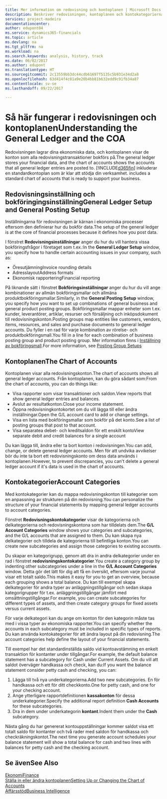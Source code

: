 ```yaml
---
title: Mer information om redovisning och kontoplanen | Microsoft Docs
description: Beskriver redovisningen, kontoplanen och kontokategorierna.
services: project-madeira
documentationcenter: 
author: edupont04
ms.service: dynamics365-financials
ms.topic: article
ms.devlang: na
ms.tgt_pltfrm: na
ms.workload: na
ms.search.keywords: analysis, history, track
ms.date: 06/02/2017
ms.author: edupont
ms.translationtype: HT
ms.sourcegitcommit: 2c13559bb3dc44cdb61697f5135c5b931e34d2a8
ms.openlocfilehash: 63d414f4c81a9e20b4bb81b632edd9c91fb34a87
ms.contentlocale: sv-se
ms.lasthandoff: 09/22/2017

---
```

# <a name="understanding-the-general-ledger-and-the-coa"></a><span data-ttu-id="28001-103">Så här fungerar i redovisningen och kontoplanen</span><span class="sxs-lookup"><span data-stu-id="28001-103">Understanding the General Ledger and the COA</span></span>
<span data-ttu-id="28001-104">Redovisningen lagrar dina ekonomiska data, och kontoplanen visar de konton som alla redovisningstransaktioner bokförs på.</span><span class="sxs-lookup"><span data-stu-id="28001-104">The general ledger stores your financial data, and the chart of accounts shows the accounts that all general ledger entries are posted to.</span></span> [!INCLUDE[d365fin](includes/d365fin_md.md)]<span data-ttu-id="28001-105"> inkluderar en standardkontoplan som är klar att stödja din verksamhet.</span><span class="sxs-lookup"><span data-stu-id="28001-105"> includes a standard chart of accounts that is ready to support your business.</span></span>

## <a name="general-ledger-setup-and-general-posting-setup"></a><span data-ttu-id="28001-106">Redovisningsinställning och bokföringingsinställning</span><span class="sxs-lookup"><span data-stu-id="28001-106">General Ledger Setup and General Posting Setup</span></span>
<span data-ttu-id="28001-107">Inställningarna för redovisningen är kärnan i ekonomiska processer eftersom den definierar hur du bokför data.</span><span class="sxs-lookup"><span data-stu-id="28001-107">The setup of the general ledger is at the core of financial processes because it defines how you post data.</span></span>  

<span data-ttu-id="28001-108">I fönstret **Redovisningsinställningar** anger du hur du vill hantera vissa bokföringsfrågor i företaget som t.ex.:</span><span class="sxs-lookup"><span data-stu-id="28001-108">In the **General Ledger Setup** window, you specify how to handle certain accounting issues in your company, such as:</span></span>  

* <span data-ttu-id="28001-109">Öresutjämning</span><span class="sxs-lookup"><span data-stu-id="28001-109">Invoice rounding details</span></span>  
* <span data-ttu-id="28001-110">Adresslayout</span><span class="sxs-lookup"><span data-stu-id="28001-110">Address formats</span></span>  
* <span data-ttu-id="28001-111">Ekonomisk rapportering</span><span class="sxs-lookup"><span data-stu-id="28001-111">Financial reporting</span></span>  

<span data-ttu-id="28001-112">På liknande sätt i fönstret **Bokföringsinställningar** anger du hur du vill ange kombinationer av allmän bokföringsmallar och allmäna produktbokföringsmallar.</span><span class="sxs-lookup"><span data-stu-id="28001-112">Similarly, in the **General Posting Setup** window, you specify how you want to set up combinations of general business and general product posting groups.</span></span> <span data-ttu-id="28001-113">Bokföringsmallar mappar enheter som t.ex. kunder, leverantörer, artiklar, resurser och försäljning och inköpsdokument till redovisningskonton.</span><span class="sxs-lookup"><span data-stu-id="28001-113">Posting groups map entities like customers, vendors, items, resources, and sales and purchase documents to general ledger accounts.</span></span> <span data-ttu-id="28001-114">Du fyller i en rad för varje kombination av rörelse- och produktbokföringsmall.</span><span class="sxs-lookup"><span data-stu-id="28001-114">You fill in a line for each combination of business posting group and product posting group.</span></span> <span data-ttu-id="28001-115">Mer information finns i [Inställning av bokföringsmall](finance-posting-groups.md).</span><span class="sxs-lookup"><span data-stu-id="28001-115">For more information, see [Posting Group Setups](finance-posting-groups.md)</span></span>  

## <a name="the-chart-of-accounts"></a><span data-ttu-id="28001-116">Kontoplanen</span><span class="sxs-lookup"><span data-stu-id="28001-116">The Chart of Accounts</span></span>
<span data-ttu-id="28001-117">Kontoplanen visar alla redovisningskonton.</span><span class="sxs-lookup"><span data-stu-id="28001-117">The chart of accounts shows all general ledger accounts.</span></span> <span data-ttu-id="28001-118">Från kontoplanen, kan du göra sådant som:</span><span class="sxs-lookup"><span data-stu-id="28001-118">From the chart of accounts, you can do things like:</span></span>  

* <span data-ttu-id="28001-119">Visa rapporter som visar transaktioner och saldon.</span><span class="sxs-lookup"><span data-stu-id="28001-119">View reports that show general ledger entries and balances.</span></span>  
* <span data-ttu-id="28001-120">Avslut av resultatkonton.</span><span class="sxs-lookup"><span data-stu-id="28001-120">Close your income statement.</span></span>  
* <span data-ttu-id="28001-121">Öppna redovisningkontokortet om du vill lägga till eller ändra inställningar.</span><span class="sxs-lookup"><span data-stu-id="28001-121">Open the G/L account card to add or change settings.</span></span>  
* <span data-ttu-id="28001-122">Visa en lista med bokföringsmallar som bokför på det konto.</span><span class="sxs-lookup"><span data-stu-id="28001-122">See a list of posting groups that post to that account.</span></span>
* <span data-ttu-id="28001-123">Visa separatea debet- och kreditsaldon för ett enskilt konto</span><span class="sxs-lookup"><span data-stu-id="28001-123">View separate debit and credit balances for a single account</span></span>  

<span data-ttu-id="28001-124">Du kan lägga till, ändra eller ta bort konton i redovisningen.</span><span class="sxs-lookup"><span data-stu-id="28001-124">You can add, change, or delete general ledger accounts.</span></span> <span data-ttu-id="28001-125">Men för att undvika avvikelser bör du inte ta bort ett redovisningskonto om dess data används i kontoplanen.</span><span class="sxs-lookup"><span data-stu-id="28001-125">However, to prevent discrepancies, you can't delete a general ledger account if it's data is used in the chart of accounts.</span></span>  

## <a name="account-categories"></a><span data-ttu-id="28001-126">Kontokategorier</span><span class="sxs-lookup"><span data-stu-id="28001-126">Account Categories</span></span>
<span data-ttu-id="28001-127">Med kontokategorier kan du mappa redovisningskonton till kategorier som en anpassning av strukturen på din redovisning.</span><span class="sxs-lookup"><span data-stu-id="28001-127">You can personalize the structure of your financial statements by mapping general ledger accounts to account categories.</span></span>  

<span data-ttu-id="28001-128">Fönstret **Redovisningskontokategorier** visar de kategorierna och delkategorierna och redovisningskontona som har tilldelats dem.</span><span class="sxs-lookup"><span data-stu-id="28001-128">The **G/L Account Categories** window shows your categories and subcategories, and the G/L accounts that are assigned to them.</span></span> <span data-ttu-id="28001-129">Du kan skapa nya delkategorier och tilldela de kategorierna till befintliga konton.</span><span class="sxs-lookup"><span data-stu-id="28001-129">You can create new subcategories and assign those categories to existing accounts.</span></span>  

<span data-ttu-id="28001-130">Du skapar en kategorigrupp, genom att dra in andra delkategorier under en rad i fönstret **redovisningskontokategorier**.</span><span class="sxs-lookup"><span data-stu-id="28001-130">You create a category group by indenting other subcategories under a line in the **G/L Account Categories** window.</span></span> <span data-ttu-id="28001-131">Detta gör det lätt för dig att få en översikt, eftersom varje journal visar ett totalt saldo.</span><span class="sxs-lookup"><span data-stu-id="28001-131">This makes it easy for you to get an overview, because each grouping shows a total balance.</span></span> <span data-ttu-id="28001-132">Du kan till exempel skapa delkategorier för andra typer av anläggningstillgångar och sedan skapa kategorigrupper för t.ex. anläggningstillgångar jämfört med omsättningstillgångar.</span><span class="sxs-lookup"><span data-stu-id="28001-132">For example, you can create subcategories for different types of assets, and then create category groups for fixed assets versus current assets.</span></span>  

<span data-ttu-id="28001-133">För varje delkategori kan du ange om konton för den kategorin måste tas med i vissa typer av ekonomiska rapporter.</span><span class="sxs-lookup"><span data-stu-id="28001-133">You can specify whether the accounts in each subcategory must be included in specific types of reports.</span></span> <span data-ttu-id="28001-134">Du kan använda kontokategorier för att ändra layout på din redovisning.</span><span class="sxs-lookup"><span data-stu-id="28001-134">The account categories help define the layout of your financial statements.</span></span>  

<span data-ttu-id="28001-135">Till exempel har det standardinställda saldo vid kontoavstämning en enkelt transaktion för kontanter under tillgångar.</span><span class="sxs-lookup"><span data-stu-id="28001-135">For example, the default balance statement has a subcategory for Cash under Current Assets.</span></span> <span data-ttu-id="28001-136">Om du vill att saldot överväger handkassa och check, kan du:</span><span class="sxs-lookup"><span data-stu-id="28001-136">If you want the balance statement consider petty cash and checking, you can:</span></span>  

1. <span data-ttu-id="28001-137">Lägga till två nya underkategorierna.</span><span class="sxs-lookup"><span data-stu-id="28001-137">Add two new subcategories.</span></span> <span data-ttu-id="28001-138">En för handkassa och ett för ditt checkkonto.</span><span class="sxs-lookup"><span data-stu-id="28001-138">One for petty cash, and one for your checking account.</span></span>  
2. <span data-ttu-id="28001-139">Ange ytterligare rapportdefinitionen **kassakonton** för dessa underkategorier.</span><span class="sxs-lookup"><span data-stu-id="28001-139">Specify the additional report definition **Cash Accounts** for these subcategories.</span></span>  
3. <span data-ttu-id="28001-140">Dra in dem under underkategorin **kontant**.</span><span class="sxs-lookup"><span data-stu-id="28001-140">Indent them under the **Cash** subcategory.</span></span>  

<span data-ttu-id="28001-141">Nästa gång du har genererat kontouppställningar kommer saldot visa ett totalt saldo för kontanter och två rader med saldon för handkassa och checkräkningskontot.</span><span class="sxs-lookup"><span data-stu-id="28001-141">The next time you generate account schedules your balance statement will show a total balance for cash and two lines with balances for petty cash and the checking account.</span></span>  

## <a name="see-also"></a><span data-ttu-id="28001-142">Se även</span><span class="sxs-lookup"><span data-stu-id="28001-142">See Also</span></span>
[<span data-ttu-id="28001-143">Ekonomi</span><span class="sxs-lookup"><span data-stu-id="28001-143">Finance</span></span>](finance.md)  
[<span data-ttu-id="28001-144">Ställa in eller ändra kontoplanen</span><span class="sxs-lookup"><span data-stu-id="28001-144">Setting Up or Changing the Chart of Accounts</span></span>](finance-setup-chart-accounts.md)  
[<span data-ttu-id="28001-145">Affärsstöd</span><span class="sxs-lookup"><span data-stu-id="28001-145">Business Intelligence</span></span>](bi.md)  

